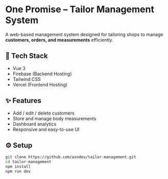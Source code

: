 # One Promise – Tailor Management System

A web-based management system designed for tailoring shops to manage **customers, orders, and measurements** efficiently.

## 🧠 Tech Stack
- Vue 3
- Firebase (Backend Hosting)
- Tailwind CSS
- Vercel (Frontend Hosting)

## ✨ Features
- Add / edit / delete customers
- Store and manage body measurements
- Dashboard analytics
- Responsive and easy-to-use UI

## ⚙️ Setup
```bash
git clone https://github.com/axndev/tailor-management.git
cd tailor-management
npm install
npm run dev
